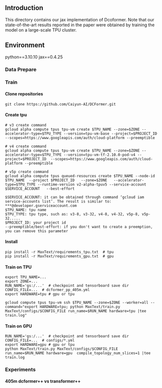 ## Introduction
This directory contains our jax implementation of Dcoformer. Note that our state-of-the-art results reported in the paper were obtained by training the model on a large-scale TPU cluster.

## Environment
python==3.10.10
jax==0.4.25


### Data Prepare


### Train
#### Clone repositories
    git clone https://github.com/Caiyun-AI/DCFormer.git

#### Create tpu
    # v3 create command
    gcloud alpha compute tpus tpu-vm create $TPU_NAME --zone=$ZONE --accelerator-type=$TPU_TYPE --version=tpu-vm-base --project=$PROJECT_ID  --scopes=https://www.googleapis.com/auth/cloud-platform --preemptible

    # v4 create command
    gcloud alpha compute tpus tpu-vm create $TPU_NAME --zone=$ZONE --accelerator-type=$TPU_TYPE --version=tpu-vm-tf-2.10.0-pod-v4 --project=$PROJECT_ID  --scopes=https://www.googleapis.com/auth/cloud-platform --preemptible
  
    # v5p create command
    gcloud alpha compute tpus queued-resources create $TPU_NAME --node-id $TPU_NAME  --project $PROJECT_ID   --zone=$ZONE   --accelerator-type=$TPU_TYPE --runtime-version v2-alpha-tpuv5 --service-account $SERVICE_ACCOUNT   --best-effort

    $SERVICE_ACCOUNT: it can be obtained through command ‘gcloud iam service-accounts list’. The result is similar to: ***@developer.gserviceaccount.com
    $TPU_NAME: tpu name
    $TPU_TYPE: tpu type, such as: v3-8, v3-32, v4-8, v4-32, v5p-8, v5p-32.....
    $PROJECT_ID: your project id
    --preemptible/best-effort: if you don't want to create a preemption, you can remove this parameter

#### Install
    pip install -r MaxText/requirements_tpu.txt  # tpu
    pip install -r MaxText/requirements_gpu.txt  # gpu

#### Train on TPU
    export TPU_NAME=...
    export ZONE=...
    RUN_NAME='gs:/...'  # checkpoint and tensorboard save dir
    CONFIG_FILE=...  # dcformer_pp_405m.yml
    export HARDWARE=tpu # gpu or tpu

    gcloud compute tpus tpu-vm ssh $TPU_NAME --zone=$ZONE --worker=all --command="export HARDWARE=tpu; python MaxText/train.py MaxText/configs/$CONFIG_FILE run_name=$RUN_NAME hardware=tpu |tee train.log"

#### Train on GPU
    RUN_NAME='gs:/...'  # checkpoint and tensorboard save dir
    CONFIG_FILE=...  # configs/*.yml
    export HARDWARE=gpu # gpu or tpu
    python MaxText/train.py MaxText/configs/$CONFIG_FILE run_name=$RUN_NAME hardware=gpu  compile_topology_num_slices=1 |tee train.log


### Experiments

#### 405m dcformer++ vs transformer++




